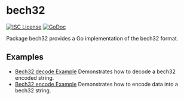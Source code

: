 bech32
==========

[![ISC License](http://img.shields.io/badge/license-ISC-blue.svg)](https://choosealicense.com/licenses/isc/)
[![GoDoc](https://godoc.org/github.com/nexepanet/nexepad/util/bech32?status.png)](http://godoc.org/github.com/nexepanet/nexepad/util/bech32)

Package bech32 provides a Go implementation of the bech32 format.

## Examples

* [Bech32 decode Example](http://godoc.org/github.com/nexepanet/nexepad/util/bech32#example-Bech32Decode)
  Demonstrates how to decode a bech32 encoded string.
* [Bech32 encode Example](http://godoc.org/github.com/nexepanet/nexepad/util/bech32#example-BechEncode)
  Demonstrates how to encode data into a bech32 string.


